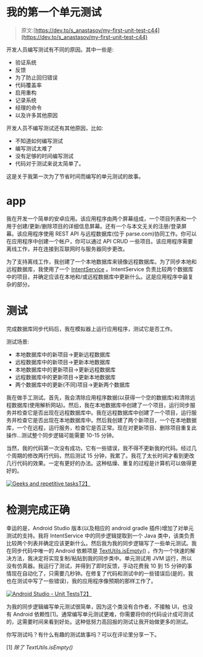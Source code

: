 # 我的第一个单元测试

> 原文:[https://dev.to/s_anastasov/my-first-unit-test-c44](https://dev.to/s_anastasov/my-first-unit-test-c44)

开发人员编写测试有不同的原因。其中一些是:

*   验证系统
*   反馈
*   为了防止回归错误
*   代码覆盖率
*   启用重构
*   记录系统
*   经理的命令
*   以及许多其他原因

开发人员不编写测试还有其他原因，比如:

*   不知道如何编写测试
*   编写测试太难了
*   没有足够的时间编写测试
*   代码对于测试来说太简单了。

这是关于我第一次为了节省时间而编写的单元测试的故事。

# app

我在开发一个简单的安卓应用。该应用程序由两个屏幕组成，一个项目列表和一个用于创建/更新/删除项目的详细信息屏幕。还有一个与本文无关的注册/登录屏幕。该应用程序使用 REST API 与远程数据库(位于 parse.com)协同工作。你可以在应用程序中创建一个帐户，你可以通过 API CRUD 一些项目。该应用程序需要离线工作，并在连接到互联网时与服务器同步更改。

为了支持离线工作，我创建了一个本地数据库来镜像远程数据库。为了同步本地和远程数据库，我使用了一个 [IntentService](https://developer.android.com/reference/android/app/IntentService.html) 。IntentService 负责比较两个数据库中的项目，并确定应该在本地和/或远程数据库中更新什么。这是应用程序中最复杂的部分。

# [](#testing)测试

完成数据库同步代码后，我在模拟器上运行应用程序，测试它是否工作。

测试场景:

*   本地数据库中的新项目->更新远程数据库
*   远程数据库中的新项目->更新本地数据库
*   本地数据库中的更新项目->更新远程数据库
*   远程数据库中的更新项目->更新本地数据库
*   两个数据库中的更新(不同)项目->更新两个数据库

我在做手工测试。首先，我会清除应用程序数据(以获得一个空的数据库)和清除远程数据库(使用解析网站)。然后，我在本地数据库中创建了一个项目，运行同步服务并检查它是否出现在远程数据库中。我在远程数据库中创建了一个项目，运行服务并检查它是否出现在本地数据库中。然后我创建了两个新项目，一个在本地数据库，一个在远程，运行服务，检查它是否正常。现在对更新项目、删除项目重复此操作…测试整个同步逻辑可能需要 10-15 分钟。

当然，我的代码第一次没有成功，它有一些错误，我不得不更新我的代码。经过几个周期的修改两行代码，然后测试 15 分钟，我累了。我花了太长时间才看到更改几行代码的效果。一定有更好的办法。这种枯燥、重复的过程是计算机可以做得更好的。

[![Geeks and repetitive tasks](../Images/2c1b660fa25cb3bba815792c9ae8e503.png "Geeks and repetitive tasks")T2】](https://res.cloudinary.com/practicaldev/image/fetch/s--ZEVlnpHo--/c_limit%2Cf_auto%2Cfl_progressive%2Cq_auto%2Cw_880/http://i.imgur.com/Q8kV8.png)

# [](#testing-done-right)检测完成正确

幸运的是，Android Studio 版本(以及相应的 android gradle 插件)增加了对单元测试的支持。我将 IntentService 中的同步逻辑提取到一个 Java 类中，该类负责比较两个列表并确定应该更新什么。然后我为我的同步逻辑写了一些单元测试。我在同步代码中唯一的 Android 依赖项是 [TextUtils.isEmpty()](https://developer.android.com/reference/android/text/TextUtils.html#isEmpty(java.lang.CharSequence)) 。作为一个快速的解决方法，我决定将实现复制/粘贴到我的同步类中。单元测试用 JVM 运行，所以没有仿真器。我运行了测试，并得到了即时反馈，手动花费我 10 到 15 分钟的事情现在自动化了，只需要几秒钟。在修复了代码和测试中的一些错误后(是的，我也在测试中写了一些错误)，我的应用程序像预期的那样工作了。

[![Android Studio - Unit Tests](../Images/897eee4549225bb99043195efd5a78ac.png "Android Studio - Unit Tests")T2】](https://res.cloudinary.com/practicaldev/image/fetch/s--KwaPmSnx--/c_limit%2Cf_auto%2Cfl_progressive%2Cq_auto%2Cw_880/http://i.imgur.com/iEbZtl3.png)

为我的同步逻辑编写单元测试很简单，因为这个类没有合作者，不接触 UI，也没有 Android 依赖性[1]。通常编写单元测试更难，你需要将你的代码设计成可测试的，这需要时间来看到好处。这种低努力高回报的测试让我开始做更多的测试。

你写测试吗？有什么有趣的测试故事吗？可以在评论里分享一下。

[1] *除了 TextUtils.isEmpty()*